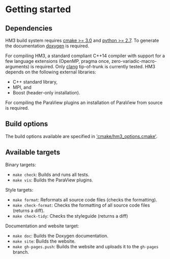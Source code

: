 ---
---

# <a id="STARTED"></a> Getting started

## Dependencies

HM3 build system requires [cmake >= 3.0](http://www.cmake.org/) and
[python >= 2.7](https//www.python.org). To generate the documentation
[doxygen](http://www.stack.nl/~dimitri/doxygen/) is required.

For compiling HM3, a standard compliant C++14 compiler with support for a few
language extensions (OpenMP, pragma once, zero-variadic-macro-arguments) is
required. Only [clang](http://clang.llvm.org/) tip-of-trunk is currently tested.
HM3 depends on the following external libraries:

- C++ standard library,
- MPI, and
- Boost (header-only installation).

For compiling the ParaView plugins an installation of ParaView from source is
required.

## Build options

The build options available are specified in
['cmake/hm3_options.cmake'](https://github.com/gnzlbg/hm3/blob/master/cmake/hm3_options.cmake).

## Available targets

Binary targets:

- `make check`: Builds and runs all tests.
- `make vis`: Builds the ParaView plugins.

Style targets:

- `make format`: Reformats all source code files (checks the formatting).
- `make check-format`: Checks the formatting of all source code files (returns a diff).
- `make check-tidy`: Checks the styleguide (returns a diff)

Documentation and website target:

- `make doc`: Builds the Doxygen documentation.
- `make site`: Builds the website.
- `make gh-pages.push`: Builds the website and uploads it to the `gh-pages`
  branch.
